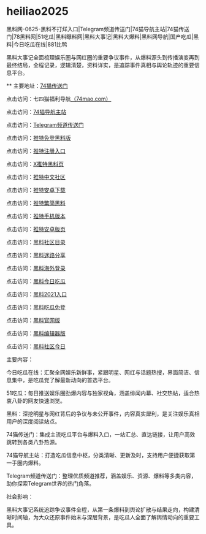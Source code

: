 # heiliao2025
黑料网-0625-黑料不打烊入口|Telegram频道传送门|74猫导航主站|74猫传送门|78黑料网|51吃瓜|黑料曝料网|黑料大事记|黑料大爆料|黑料网导航|国产吃瓜|黑料|今日吃瓜在线|881比鸭

黑料大事记全面梳理娱乐圈与网红圈的重要争议事件，从爆料源头到传播演变再到最终结局，全程记录，逻辑清楚，资料详实，是追踪事件真相与舆论轨迹的重要信息平台。

** 主要地址：<a href="https://74mao.com/">74猫传送门</a>

点击访问：七四猫福利导航<a href="https://74mao.com/">（74mao.com）</a>

点击访问：<a href="https://74mao.com/">74猫导航主站</a>

点击访问：<a href="https://74mao.com/">Telegram频道传送门</a>

点击访问：<a href="https://tt-08.pages.dev/">推特免登黑料版</a>  

点击访问：<a href="https://tt-09.pages.dev/">推特注册入口</a>  

点击访问：<a href="https://tt-10.pages.dev/">X推特黑料页</a>  

点击访问：<a href="https://tt-11.pages.dev/">推特中文社区</a>  

点击访问：<a href="https://tt-12.pages.dev/">推特安卓下载</a>  

点击访问：<a href="https://tt-13.pages.dev/">推特繁简黑料</a>  

点击访问：<a href="https://tt-14.pages.dev/">推特手机版本</a>  

点击访问：<a href="https://tt-15.pages.dev/">推特安卓版页</a>  

点击访问：<a href="https://hj-786.pages.dev/">黑料社区目录</a>  

点击访问：<a href="https://hj-792.pages.dev/">黑料迷路分享</a>  

点击访问：<a href="https://hj-1075.pages.dev/">黑料海外登录</a>  

点击访问：<a href="https://hj-1076.pages.dev/">黑料今日吃瓜</a>  

点击访问：<a href="https://hj-1077.pages.dev/">黑料2021入口</a>  

点击访问：<a href="https://hj-1078.pages.dev/">黑料吃瓜免登</a>  

点击访问：<a href="https://hj-1079.pages.dev/">黑料官网版</a>  

点击访问：<a href="https://hj-735.pages.dev/">黑料编辑器版</a>  

点击访问：<a href="https://hj-760.pages.dev/">黑料社区今日</a>  

主要内容：

今日吃瓜在线：汇聚全网娱乐新鲜事，紧跟明星、网红与话题热搜，界面简洁、信息集中，是吃瓜党了解最新动向的首选平台。

51吃瓜：每日推送娱乐圈劲爆内容与独家视角，涵盖绯闻内幕、社交热帖，适合热衷八卦的网友快速浏览。

黑料：深挖明星与网红背后的争议与未公开事件，内容真实犀利，是关注娱乐真相用户的深度阅读站点。

74猫传送门：集成主流吃瓜平台与爆料入口，一站汇总、直达链接，让用户高效跳转到各类八卦热源。

74猫导航主站：打造吃瓜信息中枢，分类清晰、更新及时，支持用户便捷获取第一手圈内爆料。

Telegram频道传送门：整理优质频道推荐，涵盖娱乐、资源、爆料等多类内容，助你探索Telegram世界的热门角落。

社会影响：

黑料大事记系统追踪争议事件全程，从第一条爆料到舆论扩散与结果走向，构建清晰时间轴，为大众还原事件始末与深层背景，是吃瓜人全面了解舆情动向的重要工具。
<span style="display:none;">[Canonical link](https://github.com/vivivi20250625/viv3）</span>
